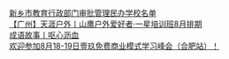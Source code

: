   
[新乡市教育行政部门审批管理民办学校名单](http://www.dianyue.me/archives/849/r0yh5vwm8oewzr1h/)  
[【广州】天涯户外丨山鹰户外爱好者·一星培训班8月排期](http://www.dianyue.me/archives/099/45w2ocu0smutusy4/)  
[成语故事丨呕心沥血](http://www.dianyue.me/archives/867/2epcedbxa7ej3rge/)  
[欢迎参加8月18-19日壹玖免费商业模式学习峰会（合肥站）！](http://www.dianyue.me/archives/561/hljmvu7f0tgqzlls/)